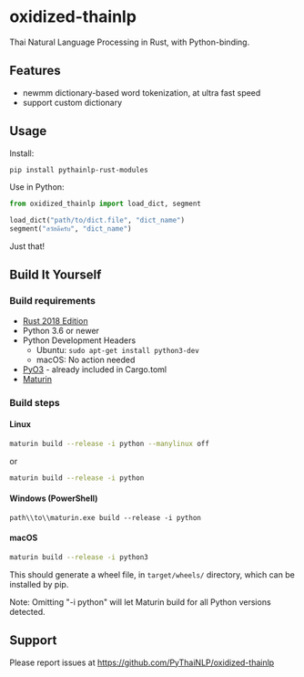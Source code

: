 # oxidized-thainlp

Thai Natural Language Processing in Rust, with Python-binding.

## Features

- newmm dictionary-based word tokenization, at ultra fast speed
- support custom dictionary

## Usage

Install:
```bash
pip install pythainlp-rust-modules
```

Use in Python:
```python
from oxidized_thainlp import load_dict, segment

load_dict("path/to/dict.file", "dict_name")
segment("สวัสดีครับ", "dict_name")
```

Just that!

## Build It Yourself

### Build requirements

- [Rust 2018 Edition](https://www.rust-lang.org/tools/install)
- Python 3.6 or newer
- Python Development Headers
  - Ubuntu: `sudo apt-get install python3-dev`
  - macOS: No action needed
- [PyO3](https://github.com/PyO3/pyo3) - already included in Cargo.toml
- [Maturin](https://github.com/PyO3/maturin)

### Build steps

#### Linux
```bash
maturin build --release -i python --manylinux off
```
or
```bash
maturin build --release -i python
```

#### Windows (PowerShell)
```shell
path\\to\\maturin.exe build --release -i python
```

#### macOS
```zsh
maturin build --release -i python3
```

This should generate a wheel file, in `target/wheels/` directory, which can be installed by pip.

Note: Omitting "-i python" will let Maturin build for all Python versions detected.

## Support

Please report issues at https://github.com/PyThaiNLP/oxidized-thainlp
